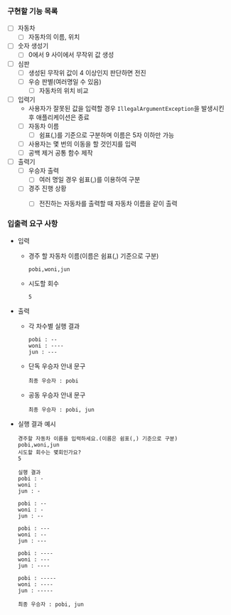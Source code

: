 ### 구현할 기능 목록

- [ ]  자동차
    - [ ]  자동차의 이름, 위치
- [ ]  숫자 생성기
    - [ ]  0에서 9 사이에서 무작위 값 생성
- [ ]  심판
    - [ ]  생성된 무작위 값이 4 이상인지 판단하면 전진
    - [ ]  우승 판별(여러명일 수 있음)
        - [ ]  자동차의 위치 비교
- [ ]  입력기
    - 사용자가 잘못된 값을 입력할 경우 `IllegalArgumentException`을 발생시킨 후 애플리케이션은 종료
    - [ ]  자동차 이름
        - [ ]  쉼표(,)를 기준으로 구분하며 이름은 5자 이하만 가능
    - [ ]  사용자는 몇 번의 이동을 할 것인지를 입력
    - [ ]  공백 제거 공통 함수 제작
- [ ]  출력기
    - [ ]  우승자 출력
        - [ ]  여러 명일 경우 쉼표(,)를 이용하여 구분
    - [ ]  경주 진행 상황
        - [ ]  전진하는 자동차를 출력할 때 자동차 이름을 같이 출력


### 입출력 요구 사항

- 입력
    - 경주 할 자동차 이름(이름은 쉼표(,) 기준으로 구분)

        ```
        pobi,woni,jun
        ```

    - 시도할 회수

        ```
        5
        ```

- 출력
    - 각 차수별 실행 결과

        ```
        pobi : --
        woni : ----
        jun : ---
        ```

    - 단독 우승자 안내 문구

        ```
        최종 우승자 : pobi
        ```

    - 공동 우승자 안내 문구

        ```
        최종 우승자 : pobi, jun
        ```

- 실행 결과 예시

    ```
    경주할 자동차 이름을 입력하세요.(이름은 쉼표(,) 기준으로 구분)
    pobi,woni,jun
    시도할 회수는 몇회인가요?
    5
    
    실행 결과
    pobi : -
    woni :
    jun : -
    
    pobi : --
    woni : -
    jun : --
    
    pobi : ---
    woni : --
    jun : ---
    
    pobi : ----
    woni : ---
    jun : ----
    
    pobi : -----
    woni : ----
    jun : -----
    
    최종 우승자 : pobi, jun
    ```